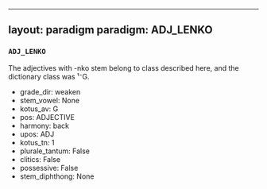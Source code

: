 
---
layout: paradigm
paradigm: ADJ_LENKO
---
### ` ADJ_LENKO `

The adjectives with -nko stem belong to class described here, and the dictionary class was ¹⁻G.
* grade_dir: weaken
* stem_vowel: None
* kotus_av: G
* pos: ADJECTIVE
* harmony: back
* upos: ADJ
* kotus_tn: 1
* plurale_tantum: False
* clitics: False
* possessive: False
* stem_diphthong: None
